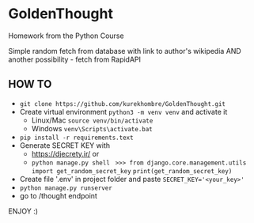 # GoldenThought

Homework from the Python Course

Simple random fetch from database with link to author's wikipedia AND another possibility - fetch from RapidAPI

## HOW TO

- ``` git clone https://github.com/kurekhombre/GoldenThought.git ```
- Create virtual environment ```python3 -m venv venv``` and activate it
  - Linux/Mac ``` source venv/bin/activate ```
  - Windows ``` venv\Scripts\activate.bat ```
- ``` pip install -r requirements.text ```
- Generate SECRET KEY with 
  - https://djecrety.ir/ or 
  - ``` python manage.py shell ``` 
   ``` >>> from django.core.management.utils import get_random_secret_key``` 
  ``` print(get_random_secret_key) ```
- Create  file '.env' in project folder and paste ``` SECRET_KEY='<your_key>' ```
- ``` python manage.py runserver ```
- go to /thought endpoint

 ENJOY :)
